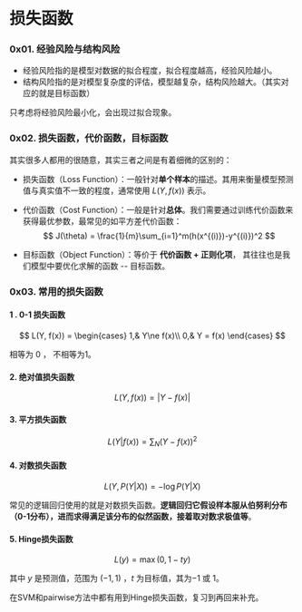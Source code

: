 # 损失函数



### 0x01. 经验风险与结构风险

- 经验风险指的是模型对数据的拟合程度，拟合程度越高，经验风险越小。
- 结构风险指的是对模型复杂度的评估，模型越复杂，结构风险越大。（其实对应的就是目标函数）

只考虑将经验风险最小化，会出现过拟合现象。



### 0x02. 损失函数，代价函数，目标函数

其实很多人都用的很随意，其实三者之间是有着细微的区别的：

- 损失函数（Loss Function）：一般针对**单个样本**的描述。其用来衡量模型预测值与真实值不一致的程度，通常使用 $L(Y, f(x))$ 表示。 

- 代价函数（Cost Function）：一般是针对**总体**。我们需要通过训练代价函数来获得最优参数，最常见的如平方差代价函数：
  $$
  J(\theta) = \frac{1}{m}\sum_{i=1}^m(h(x^{(i)})-y^{(i)})^2
  $$

- 目标函数（Object Function）：等价于 **代价函数 + 正则化项**， 其往往也是我们模型中要优化求解的函数 -- 目标函数。

### 0x03. 常用的损失函数

#### 1 . 0-1 损失函数

$$
L(Y, f(x)) =
\begin{cases}
1,& Y\ne f(x)\\
0,& Y = f(x)
\end{cases}
$$

相等为 0 ， 不相等为1。

#### 2. **绝对值损失函数**
$$
L(Y, f(x)) = |Y-f(x)|
$$

#### 3. **平方损失函数**

$$
L(Y|f(x)) = \sum_N {(Y-f(x))}^2
$$

#### 4. **对数损失函数**

$$
L(Y, P(Y|X)) = -\log{P(Y|X)}
$$

常见的逻辑回归使用的就是对数损失函数。**逻辑回归它假设样本服从伯努利分布（0-1分布），进而求得满足该分布的似然函数，接着取对数求极值等**。



#### 5. **Hinge损失函数**
$$
L(y) = \max{(0, 1-ty)}
$$

其中 $y$ 是预测值，范围为 $(-1,1)$ ，$t$ 为目标值，其为$-1$ 或 $1$。

在SVM和pairwise方法中都有用到Hinge损失函数，复习到再回来补充。



### 
